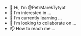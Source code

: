 - 👋 Hi, I’m @PetrMarekTytyot
- 👀 I’m interested in ...
- 🌱 I’m currently learning ...
- 💞️ I’m looking to collaborate on ...
- 📫 How to reach me ...

<!---
PetrMarekTytyot/PetrMarekTytyot is a ✨ special ✨ repository because its `README.md` (this file) appears on your GitHub profile.
You can click the Preview link to take a look at your changes.
--->
